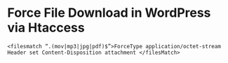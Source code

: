 # Force File Download in WordPress via Htaccess

  ```<filesmatch “.(mov|mp3|jpg|pdf)$”>ForceType application/octet-stream Header set Content-Disposition attachment </filesMatch>```
